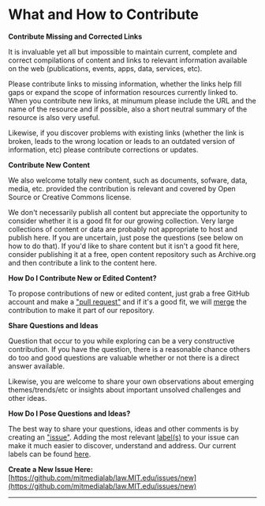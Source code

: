 # What and How to Contribute

**Contribute Missing and Corrected Links**

It is invaluable yet all but impossible to maintain current, complete and correct compilations of content and links to relevant information available on the web (publications, events, apps, data, services, etc). 

Please contribute links to missing information, whether the links help fill gaps or expand the scope of information resources currently linked to.  When you contribute new links, at minumum please include the URL and the name of the resource and if possible, also a short neutral summary of the resource is also very useful.

Likewise, if you discover problems with existing links (whether the link is broken, leads to the wrong location or leads to an outdated version of information, etc) please contribute corrections or updates.

**Contribute New Content**

We also welcome totally new content, such as documents, sofware, data, media, etc. provided the contribution is relevant and covered by Open Source or Creative Commons license. 

We don't necessarily publish all content but appreciate the opportunity to consider whether it is a good fit for our growing collection.  Very large collections of content or data are probably not appropriate to host and publish here.  If you are uncertain, just pose the questions (see below on how to do that).  If you'd like to share content but it isn't a good fit here, consider publishing it at a free, open content repository such as Archive.org and then contribute a link to the content here.  


**How Do I Contribute New or Edited Content?**

To propose contributions of new or edited content, just grab a free GitHub account and make a ["pull request"](https://help.github.com/articles/about-pull-requests) and if it's a good fit, we will [merge](https://help.github.com/articles/merging-a-pull-request) the contribution to make it part of our repository. 

**Share Questions and Ideas**

Question that occur to you while exploring can be a very constructive contribution.  If you have the question, there is a reasonable chance others do too and good questions are valuable whether or not there is a direct answer available.  

Likewise, you are welcome to share your own observations about emerging themes/trends/etc or insights about important unsolved challenges and other ideas.  

**How Do I Pose Questions and Ideas?**

The best way to share your questions, ideas and other comments is by creating an ["issue"](https://help.github.com/articles/about-issues).  Adding the most relevant [label(s)](https://help.github.com/articles/applying-labels-to-issues-and-pull-requests) to your issue can make it much easier to discover, understand and address.  Our current labels can be found [here](https://github.com/mitmedialab/law.MIT.edu/labels).

**Create a New Issue Here:** [https://github.com/mitmedialab/law.MIT.edu/issues/new](https://github.com/mitmedialab/law.MIT.edu/issues/new)

-------------------
